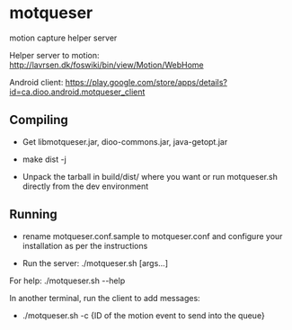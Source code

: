 # motqueser

motion capture helper server

Helper server to motion: http://lavrsen.dk/foswiki/bin/view/Motion/WebHome

Android client: https://play.google.com/store/apps/details?id=ca.dioo.android.motqueser_client


## Compiling

* Get libmotqueser.jar, dioo-commons.jar, java-getopt.jar

* make dist -j

* Unpack the tarball in build/dist/ where you want or run motqueser.sh directly
from the dev environment

## Running

* rename motqueser.conf.sample to motqueser.conf and configure your
installation as per the instructions

* Run the server: ./motqueser.sh [args...]

For help: ./motqueser.sh --help

In another terminal, run the client to add messages:

* ./motqueser.sh -c {ID of the motion event to send into the queue}
